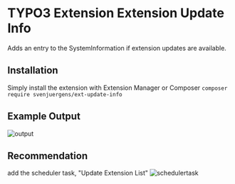 # TYPO3 Extension Extension Update Info

Adds an entry to the SystemInformation if extension updates are available.

## Installation

Simply install the extension with Extension Manager or Composer
`composer require svenjuergens/ext-update-info`

## Example Output
![output](https://raw.github.com/SvenJuergens/ext_update_info/master/Documentation/example-ext_update_info.png)

## Recommendation
add the scheduler task, "Update Extension List"
![schedulertask](https://raw.github.com/SvenJuergens/ext_update_info/master/Documentation/recommendation-use-scheduler-task.png)